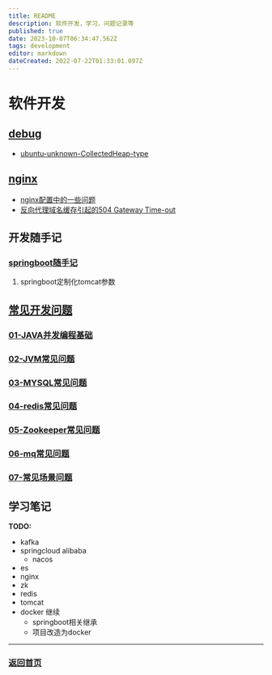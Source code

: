 ```yaml
---
title: README
description: 软件开发，学习，问题记录等
published: true
date: 2023-10-07T06:34:47.562Z
tags: development
editor: markdown
dateCreated: 2022-07-22T01:33:01.097Z
---
```


# 软件开发
## [debug](/development/debug)

- [ubuntu-unknown-CollectedHeap-type](/development/debug/ubuntu-unknown-CollectedHeap-type)

##  [nginx](/development/nginx)

- [nginx配置中的一些问题](/development/nginx/config)
- [反向代理域名缓存引起的504 Gateway Time-out](/development/nginx/proxy-dns-cache)


## 开发随手记

### [springboot随手记](/development/note/springboot)
001. springboot定制化tomcat参数


## [常见开发问题](/development/interview)
### [01-JAVA并发编程基础](/development/interview/gupao/01-concurrency)
### [02-JVM常见问题](/development/interview/gupao/02-jvm)
### [03-MYSQL常见问题](/development/interview/gupao/03-mysql)
### [04-redis常见问题](/development/interview/gupao/04-redis常见问题)
### [05-Zookeeper常见问题](/development/interview/gupao/05-Zookeeper常见问题)
### [06-mq常见问题](/development/interview/gupao/06-mq常见问题) 
### [07-常见场景问题](/development/interview/gupao/07-常见场景问题)
> 
## 学习笔记
**TODO:** 
- kafka
- springcloud alibaba
  - nacos
- es  
- nginx
- zk
- redis
- tomcat 
- docker 继续
  - springboot相关继承
  - 项目改造为docker


---
### [返回首页](/home)